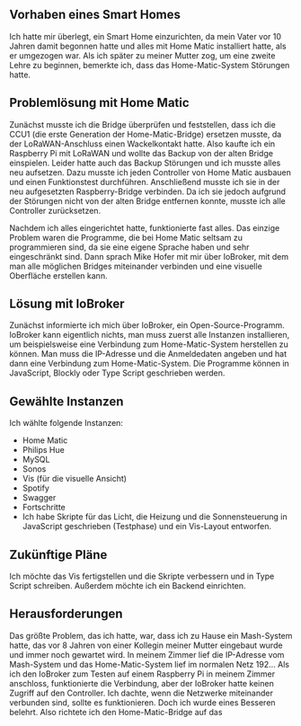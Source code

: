 ## Vorhaben eines Smart Homes
Ich hatte mir überlegt, ein Smart Home einzurichten, da mein Vater vor 10 Jahren damit begonnen hatte und alles mit Home Matic installiert hatte, als er umgezogen war. Als ich später zu meiner Mutter zog, um eine zweite Lehre zu beginnen, bemerkte ich, dass das Home-Matic-System Störungen hatte.

## Problemlösung mit Home Matic
Zunächst musste ich die Bridge überprüfen und feststellen, dass ich die CCU1 (die erste Generation der Home-Matic-Bridge) ersetzen musste, da der LoRaWAN-Anschluss einen Wackelkontakt hatte. Also kaufte ich ein Raspberry Pi mit LoRaWAN und wollte das Backup von der alten Bridge einspielen. Leider hatte auch das Backup Störungen und ich musste alles neu aufsetzen. Dazu musste ich jeden Controller von Home Matic ausbauen und einen Funktionstest durchführen. Anschließend musste ich sie in der neu aufgesetzten Raspberry-Bridge verbinden. Da ich sie jedoch aufgrund der Störungen nicht von der alten Bridge entfernen konnte, musste ich alle Controller zurücksetzen.

Nachdem ich alles eingerichtet hatte, funktionierte fast alles. Das einzige Problem waren die Programme, die bei Home Matic seltsam zu programmieren sind, da sie eine eigene Sprache haben und sehr eingeschränkt sind. Dann sprach Mike Hofer mit mir über IoBroker, mit dem man alle möglichen Bridges miteinander verbinden und eine visuelle Oberfläche erstellen kann.

## Lösung mit IoBroker
Zunächst informierte ich mich über IoBroker, ein Open-Source-Programm. IoBroker kann eigentlich nichts, man muss zuerst alle Instanzen installieren, um beispielsweise eine Verbindung zum Home-Matic-System herstellen zu können. Man muss die IP-Adresse und die Anmeldedaten angeben und hat dann eine Verbindung zum Home-Matic-System. Die Programme können in JavaScript, Blockly oder Type Script geschrieben werden.

## Gewählte Instanzen
Ich wählte folgende Instanzen:

- Home Matic
- Philips Hue
- MySQL
- Sonos
- Vis (für die visuelle Ansicht)
- Spotify
- Swagger
- Fortschritte
- Ich habe Skripte für das Licht, die Heizung und die Sonnensteuerung in JavaScript geschrieben (Testphase) und ein Vis-Layout entworfen.

## Zukünftige Pläne
Ich möchte das Vis fertigstellen und die Skripte verbessern und in Type Script schreiben. Außerdem möchte ich ein Backend einrichten.

## Herausforderungen
Das größte Problem, das ich hatte, war, dass ich zu Hause ein Mash-System hatte, das vor 8 Jahren von einer Kollegin meiner Mutter eingebaut wurde und immer noch gewartet wird. In meinem Zimmer lief die IP-Adresse vom Mash-System und das Home-Matic-System lief im normalen Netz 192... Als ich den IoBroker zum Testen auf einem Raspberry Pi in meinem Zimmer anschloss, funktionierte die Verbindung, aber der IoBroker hatte keinen Zugriff auf den Controller. Ich dachte, wenn die Netzwerke miteinander verbunden sind, sollte es funktionieren. Doch ich wurde eines Besseren belehrt. Also richtete ich den Home-Matic-Bridge auf das
